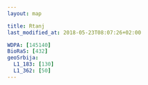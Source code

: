 ```yaml
---
layout: map

title: Rtanj
last_modified_at: 2018-05-23T08:07:26+02:00

WDPA: [145140]
BioRaS: [432]
geoSrbija:
  L1_183: [130]
  L1_362: [50]
---
```

